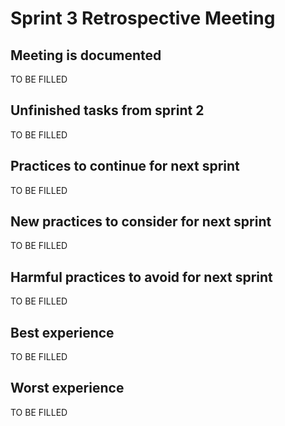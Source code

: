 # Sprint 3 Retrospective Meeting

## Meeting is documented

TO BE FILLED

## Unfinished tasks from sprint 2

TO BE FILLED

## Practices to continue for next sprint

TO BE FILLED

## New practices to consider for next sprint

TO BE FILLED

## Harmful practices to avoid for next sprint

TO BE FILLED

## Best experience

TO BE FILLED

## Worst experience

TO BE FILLED
